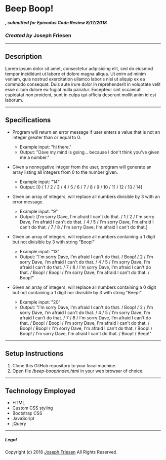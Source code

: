 # Beep Boop!

#### _, submitted for Epicodus Code Review 8/17/2018_

### _Created by_ **Joseph Friesen**

***

## Description

Lorem ipsum dolor sit amet, consectetur adipisicing elit, sed do eiusmod tempor incididunt ut labore et dolore magna aliqua. Ut enim ad minim veniam, quis nostrud exercitation ullamco laboris nisi ut aliquip ex ea commodo consequat. Duis aute irure dolor in reprehenderit in voluptate velit esse cillum dolore eu fugiat nulla pariatur. Excepteur sint occaecat cupidatat non proident, sunt in culpa qui officia deserunt mollit anim id est laborum.

***

## Specifications

* Program will return an error message if user enters a value that is not an integer greater than or equal to 0.
  * Example input: "hi there."
  * Output: "Dave my mind is going... because I don't think you've given me a number."

* Given a nonnegative integer from the user, program will generate an array listing all integers from 0 to the number given.
  * Example input: "14"
  * Output: [0 / 1 / 2 / 3 / 4 / 5 / 6 / 7 / 8 / 9 / 10 / 11 / 12 / 13 / 14]

* Given an array of integers, will replace all numbers divisible by 3 with an error message.
  * Example input: "9"
  * Output: [I'm sorry Dave, I'm afraid I can't do that. / 1 / 2 / I'm sorry Dave, I'm afraid I can't do that. / 4 / 5 / I'm sorry Dave, I'm afraid I can't do that. / 7 / 8 / I'm sorry Dave, I'm afraid I can't do that.]

* Given an array of integers, will replace all numbers containing a 1 digit but not divisible by 3 with string "Boop!"
  * Example input: "13"
  * Output: "I'm sorry Dave, I'm afraid I can't do that. / Boop! / 2 / I'm sorry Dave, I'm afraid I can't do that. / 4 / 5 / I'm sorry Dave, I'm afraid I can't do that. / 7 / 8 / I'm sorry Dave, I'm afraid I can't do that. / Boop! / Boop! / I'm sorry Dave, I'm afraid I can't do that. / Boop!"

* Given an array of integers, will replace all numbers containing a 0 digit but not containing a 1 digit nor divisible by 3 with string "Beep!"
  * Example input: "20"
  * Output: "I'm sorry Dave, I'm afraid I can't do that. / Boop! / 2 / I'm sorry Dave, I'm afraid I can't do that. / 4 / 5 / I'm sorry Dave, I'm afraid I can't do that. / 7 / 8 / I'm sorry Dave, I'm afraid I can't do that. / Boop! / Boop! / I'm sorry Dave, I'm afraid I can't do that. / Boop! / Boop! / I'm sorry Dave, I'm afraid I can't do that. / Boop! / Boop! / I'm sorry Dave, I'm afraid I can't do that. / Boop! / Beep!"


***

## Setup Instructions

1. Clone this GitHub repository to your local machine.
2. Open file _/beep-boop/index.html_ in your web browser of choice.

***

## Technology Employed

* HTML
* Custom CSS styling
* Bootstrap CSS
* JavaScript
* jQuery

***

##### Legal


Copyright (c) 2018 [Joseph Friesen](mailto:friesen.josephc@gmail.com) All Rights Reserved.
